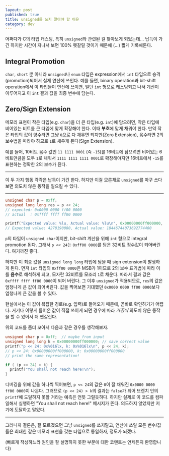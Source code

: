 ```yaml
---
layout: post
published: true
title: unsigned를 쓰지 말아야 할 이유
category: dev
---
```


 어쩌다가 C의 타입 캐스팅, 특히 `unsigned`와 관련된 걸 찾아보게
 되었는데... 납득이 가긴 하지만 시간이 지나서 보면 100% 헷갈릴 것이기
 때문에 (...) 짧게 기록해둔다.

## Integral Promotion
 `char`, `short` 뿐 아니라 `unsigned`나 `enum` 타입은 expression에서
 `int` 타입으로 승격(promotion)되어서 실제 연산에 쓰인다. 예를 들면,
 binary operation과 bit-shift operation에서 이 타입들이 연산에 쓰이면,
 일단 `int` 형으로 캐스팅되고 나서 계산이 이루어지고 이 `int` 결과
 값을 최종 변수에 담는다.

## Zero/Sign Extension
 메모리 표현이 작은 타입(e.g. `char`)을 더 큰 타입(e.g. `int`)에
 담으려면, 작은 타입에 비어있는 비트를 큰 타입에 맞게 확장해야
 한다. 이때 **부호**에 맞게 채워야 한다. 만약 작은 타입의 값이
 양수라면 그냥 `0`으로 다 채우면 되지만(Zero Extension), 음수라면 2의
 보수법을 따라야 하므로 `1`로 채우게 된다(Sign Extension).

 예를 들어, 10비트 음수 값인 `11 1111 0001` (즉 `-15`)를 16비트에
 담으려면 비어있는 6비트만큼을 모두 `1`로 채워서 `1111 1111 1111
 0001`로 확장해야지만 16비트에서 `-15`를 표현하는 정확한 2의 보수가
 된다.

---

이 두 가지 행동 각각은 납득이 가긴 한다. 하지만 이걸 모른채로
`unsigned`를 마구 쓰다보면 의도치 않은 동작을 일으킬 수 있다.

---

```c
unsigned char p = 0xff;
unsigned long long res = p << 24;
// expected: 0x0000 0000 ff00 0000
// actual  : 0xffff ffff ff00 0000

printf("Expected value: %lu, Actual value: %lu\n", 0x00000000ff000000, res);
// Expected value: 4278190080, Actual value: 18446744073692774400
```

 `p`의 타입이 `unsigned char`이지만, bit-shift 계산을 위해 `int`
 형으로 integral promotion 된다. 그래서 `p << 24`는 `0xff00 0000`를
 담은 32비트 정수값이 되어버린다. 여기까진 좋다.

 하지만 이 최종 값을 `unsigned long long` 타입에 담을 때 sign
 extension이 발생하게 된다. 먼저 `int` 타입의 `0xff00 0000`은 MSB가
 1이므로 2의 보수 표기법에 따라 이를 **음수**로 해석하게 되고, 모자란
 32비트를 모조리 `1`로 채운다. 따라서 결과 값은 `0xffff ffff ff00
 0000`이 되어 버린다. 그 이후 `unsigned`가 적용되므로, `res`의 값은
 엄청나게 큰 값이 되어버린다. 값을 찍어보면 기대했던 `0x0000 0000 ff00
 0000`보다 엄청나게 큰 값을 볼 수 있다.

 현실에서는 이 값이 복잡한 경로(e.g. 입력)로 들어오기 때문에, 곧바로
 확인하기가 어렵다. 거기다 이렇게 들어온 값이 직접 쓰이게 되면 경우에
 따라 *가끔씩* 의도치 않은 동작을 할 수 있어서 더 헷갈린다.

 위의 코드를 좀더 꼬아서 다음과 같은 경우를 생각해보자.


```c
unsigned char p = 0xff;  // maybe from input
unsigned long long k = 0x00000000ff000000; // save correct value
printf("p << 24: 0x%016lx, k: 0x%016lx\n", p << 24, k);
// p << 24: 0x00000000ff000000, k: 0x00000000ff000000
// print the same representation!

if ( (p << 24) > k) {
  printf("You shall not reach here!\n");
}
```

 디버깅을 위해 값을 하나씩 찍어보면, `p << 24`의 값은 `0`이 잘 채워진
 `0x0000 0000 ff00 0000`이 나온다. 그러므로 `(p << 24) > k`의 결과는
 `false`가 되어 브랜치 안의 `printf`에 도달하지 못할 거라는 예측은
 언뜻 그럴듯하다. 하지만 실제로 이 코드를 컴파일해서 실행하면 "You
 shall not reach here!" 메시지가 뜬다. 의도하지 않았지만 저기에
 도달하고 말았다.

---

 그러니까 결론은, 잘 모르겠으면 그냥 `unsigned`를 쓰지말고, 연산에
 쓰일 모든 변수/값들은 최대한 같은 메모리 표현을 갖는 타입으로
 통일하자, 정도가 되겠다.

 (빠르게 작성하느라 원인을 잘 설명하지 못한 부분에 대한 코멘트는
 언제든지 환영합니다)
